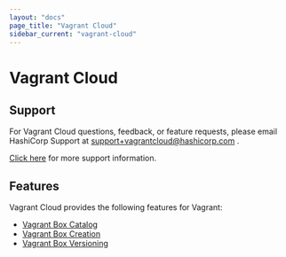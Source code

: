 ```yaml
---
layout: "docs"
page_title: "Vagrant Cloud"
sidebar_current: "vagrant-cloud"
---
```


# Vagrant Cloud

## Support

For Vagrant Cloud questions, feedback, or feature requests, please email
HashiCorp Support at
<a href="mailto:support+vagrantcloud@hashicorp.com">
support+vagrantcloud@hashicorp.com
</a>.

[Click here](/docs/vagrant-cloud/support.html) for more support information.

## Features

Vagrant Cloud provides the following features for Vagrant:

- [Vagrant Box Catalog](/docs/vagrant-cloud/boxes/catalog.html)
- [Vagrant Box Creation](/docs/vagrant-cloud/boxes/create.html)
- [Vagrant Box Versioning](/docs/vagrant-cloud/boxes/lifecycle.html)
